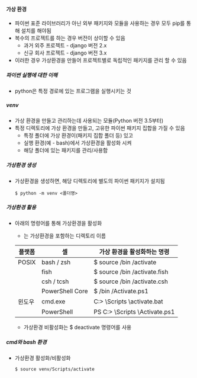 #### 가상 환경

- 파이썬 표준 라이브러리가 아닌 외부 패키지와 모듈을 사용하는 경우 모두 pip를 통해 설치를 해야됨
- 복수의 프로젝트를 하는 경우 버전이 상이할 수 있음
  - 과거 외주 프로젝트 - django 버전 2.x
  - 신규 회사 프로젝트 - django 버전 3.x
- 이러한 경우 가상환경을 만들어 프로젝트별로 독립적인 패키지를 관리 할 수 있음

##### 파이썬 실행에 대한 이해

- python은 특정 경로에 있는 프로그램을 실행시키는 것

##### venv

- 가상 환경을 만들고 관리하는데 사용되는 모듈(Python 버전 3.5부터)
- 특정 디렉토리에 가상 환경을 만들고, 고유한 파이썬 패키지 집합을 가질 수 있음
  - 특정 폴더에 가상 환경이(패키지 집합 폴더 등)  있고
  - 실행 환경(예 - bash)에서 가상환경을 활성화 시켜
  - 해당 폴더에 있는 패키지를 관리/사용함

##### 가상환경 생성

- 가상환경을 생성하면, 해당 디렉토리에 별도의 파이썬 패키지가 설치됨

  `$ python -m venv <폴더명>`

##### 가상환경 활용

- 아래의 명령어를 통해 가상환경을 활성화

  - <venv>는 가상환경을 포함하는 디렉토리 이름

  | 플랫폼 | 셀              | 가상 환경을 활성화하는 명령           |
  | ------ | --------------- | ------------------------------------- |
  | POSIX  | bash / zsh      | $ source <venv> /bin /activate        |
  |        | fish            | $ source <venv> /bin /activate.fish   |
  |        | csh / tcsh      | $ source <venv> /bin /activate.csh    |
  |        | PowerShell Core | $ <venv> /bin /Activate.ps1           |
  | 윈도우 | cmd.exe         | C:\> <venv> \Scripts \activate.bat    |
  |        | PowerShell      | PS C:\> <venv> \Scripts \Activate.ps1 |

  - 가상환경 비활성화는 $ deactivate 명령어를 사용

##### cmd와 bash 환경

- 가상환경 활성화/비활성화

  `$ source venv/Scripts/activate`